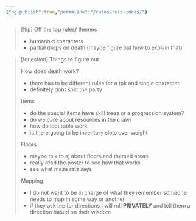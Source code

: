 ```yaml
---
{"dg-publish":true,"permalink":"/rules/rule-ideas/"}
---
```


> [!tip] Off the top rules/ themes
>  - humanoid characters
>  - partial drops on death (maybe figure out how to explain that)

>[!question] Things to figure out
> 
>How does death work?
>- there has to be different rules for a tpk and single character
>- definitely dont split the party
>
>Items
>- do the special items have skill trees or a progression system?
>- do we care about resources in the crawl
>- how do loot table work
>- is there going to be inventory slots over weight
>
>Floors
>- maybe talk to aj about floors and themed areas
>- really read the poster to see how that works
>- see what maze rats says
>
>Mapping
>- I do not want to be in charge of what they remember someone needs to map in some way or another
>- if they ask me for directions i will roll **PRIVATELY** and tell them a direction based on their wisdom








